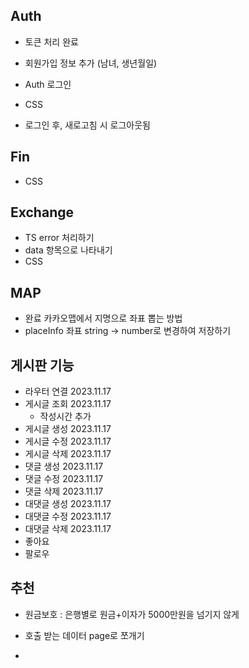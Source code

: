## Auth
- 토큰 처리 완료
- 회원가입 정보 추가 (남녀, 생년월일)

- Auth 로그인 
- CSS

- 로그인 후, 새로고침 시 로그아웃됨
## Fin
- CSS

## Exchange
- TS error 처리하기
- data 항목으로 나타내기
- CSS

## MAP
- 완료 카카오맵에서 지명으로 좌표 뽑는 방법
- placeInfo 좌표 string -> number로 변경하여 저장하기

## 게시판 기능
- 라우터 연결 2023.11.17
- 게시글 조회 2023.11.17
  - 작성시간 추가 
- 게시글 생성 2023.11.17
- 게시글 수정 2023.11.17
- 게시글 삭제 2023.11.17
- 댓글 생성 2023.11.17
- 댓글 수정 2023.11.17
- 댓글 삭제 2023.11.17
- 대댓글 생성 2023.11.17
- 대댓글 수정 2023.11.17
- 대댓글 삭제 2023.11.17
- 좋아요
- 팔로우

## 추천
- 원금보호 : 은행별로 원금+이자가 5000만원을 넘기지 않게

- 호출 받는 데이터 page로 쪼개기
- 